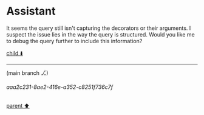 # Assistant

It seems the query still isn't capturing the decorators or their arguments. I suspect the issue lies in the way the query is structured. Would you like me to debug the query further to include this information?

[child ⬇️](#aaa2c231-8ae2-416e-a352-c8251f736c7f)

---

(main branch ⎇)
###### aaa2c231-8ae2-416e-a352-c8251f736c7f
[parent ⬆️](#9d2e7ccd-1aed-4eec-9bbe-7460aba95c34)
